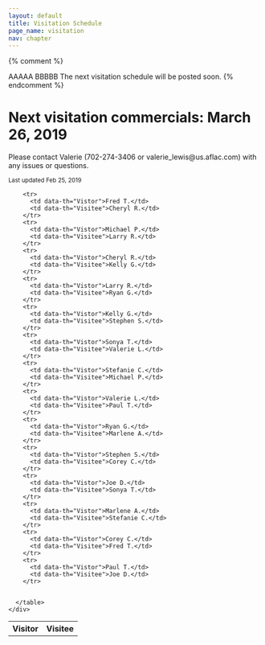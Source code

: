 ```yaml
---
layout: default
title: Visitation Schedule
page_name: visitation
nav: chapter
---
```

{% comment %}
  <tr>
    <td data-th="Vistor">AAAAA</td>
    <td data-th="Visitee">BBBBB</td>
  </tr>
  
  <tr>
    <td colspan="2">The next visitation schedule will be posted soon.</td>
  </tr>
{% endcomment %}

<div class="container margin-b-30">
  <div class="wide_banner">
    <h1>Next visitation commercials: March 26, 2019</h1>
</div>
  <div class="row">
    <div class="col-md-6 col-md-offset-3">
      <p>Please contact Valerie (702-274-3406 or valerie_lewis@us.aflac.com) with any issues or questions. </p>
      <small>Last updated Feb 25, 2019</small>
      <table class="rwd-table">
        <tr>
          <th>Visitor</th>
          <th>Visitee</th>
        </tr>
        
        <tr>
          <td data-th="Vistor">Fred T.</td>
          <td data-th="Visitee">Cheryl R.</td>
        </tr>
        <tr>
          <td data-th="Vistor">Michael P.</td>
          <td data-th="Visitee">Larry R.</td>
        </tr>
        <tr>
          <td data-th="Vistor">Cheryl R.</td>
          <td data-th="Visitee">Kelly G.</td>
        </tr>
        <tr>
          <td data-th="Vistor">Larry R.</td>
          <td data-th="Visitee">Ryan G.</td>
        </tr>
        <tr>
          <td data-th="Vistor">Kelly G.</td>
          <td data-th="Visitee">Stephen S.</td>
        </tr>
        <tr>
          <td data-th="Vistor">Sonya T.</td>
          <td data-th="Visitee">Valerie L.</td>
        </tr>
        <tr>
          <td data-th="Vistor">Stefanie C.</td>
          <td data-th="Visitee">Michael P.</td>
        </tr>
        <tr>
          <td data-th="Vistor">Valerie L.</td>
          <td data-th="Visitee">Paul T.</td>
        </tr>
        <tr>
          <td data-th="Vistor">Ryan G.</td>
          <td data-th="Visitee">Marlene A.</td>
        </tr>
        <tr>
          <td data-th="Vistor">Stephen S.</td>
          <td data-th="Visitee">Corey C.</td>
        </tr>
        <tr>
          <td data-th="Vistor">Joe D.</td>
          <td data-th="Visitee">Sonya T.</td>
        </tr>
        <tr>
          <td data-th="Vistor">Marlene A.</td>
          <td data-th="Visitee">Stefanie C.</td>
        </tr>
        <tr>
          <td data-th="Vistor">Corey C.</td>
          <td data-th="Visitee">Fred T.</td>
        </tr>
        <tr>
          <td data-th="Vistor">Paul T.</td>
          <td data-th="Visitee">Joe D.</td>
        </tr>

        
      </table>
    </div>
  </div>
</div>